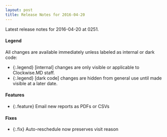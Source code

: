 ```yaml
---
layout: post
title: Release Notes for 2016-04-20
---
```


Latest release notes for 2016-04-20 at 0251.

<div class='legend' markdown='1'>

#### Legend

All changes are available immediately unless labeled as internal or dark code:

- {:.legend} [internal] changes are only visible or applicable to Clockwise.MD staff.
- {:.legend} [dark code] changes are hidden from general use until made visible at a later date.

</div>

<div class='features' markdown='1'>

#### Features

- {:.feature} Email new reports as PDFs or CSVs

</div>

<div class='fixes' markdown='1'>

#### Fixes

- {:.fix} Auto-reschedule now preserves visit reason

</div>
